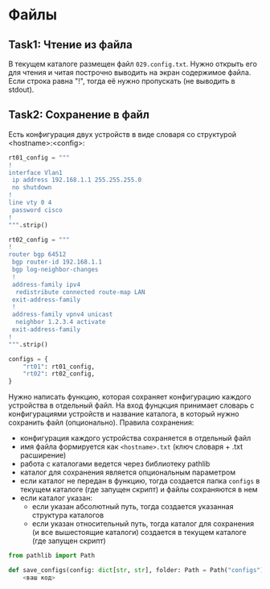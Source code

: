 # Файлы

## Task1: Чтение из файла

В текущем каталоге размещен файл `029.config.txt`. Нужно открыть его для чтения и читая построчно выводить на экран содержимое файла. Если строка равна "!", тогда её нужно пропускать (не выводить в stdout).

## Task2: Сохранение в файл

Есть конфигурация двух устройств в виде словаря со структурой \<hostname\>:\<config\>:

```python
rt01_config = """
!
interface Vlan1
 ip address 192.168.1.1 255.255.255.0
 no shutdown
!
line vty 0 4
 password cisco
!
""".strip()

rt02_config = """
!
router bgp 64512
 bgp router-id 192.168.1.1
 bgp log-neighbor-changes
 !
 address-family ipv4
  redistribute connected route-map LAN
 exit-address-family
 !
 address-family vpnv4 unicast
  neighbor 1.2.3.4 activate
 exit-address-family
!
""".strip()

configs = {
    "rt01": rt01_config,
    "rt02": rt02_config,
}
```

Нужно написать функцию, которая сохраняет конфигурацию каждого устройства в отдельный файл. На вход фунцкция принимает словарь с конфигурациями устройств и название каталога, в который нужно сохранить файл (опционально). Правила сохранения:

- конфигурация каждого устройства сохраняется в отдельный файл
- имя файла формируется как `<hostname>.txt` (ключ словаря + .txt расширение)
- работа с каталогами ведется через библиотеку pathlib
- каталог для сохранения является опциональным параметром
- если каталог не передан в функцию, тогда создается папка `configs` в текущем каталоге (где запущен скрипт) и файлы сохраняются в нем
- если каталог указан:
  - если указан абсолютный путь, тогда создается указанная структура каталогов
  - если указан относительный путь, тогда каталог для сохранения (и все вышестоящие каталоги) создается в текущем каталоге (где запущен скрипт)

```python
from pathlib import Path

def save_configs(config: dict[str, str], folder: Path = Path("configs")) -> None:
    <ваш код>
```
